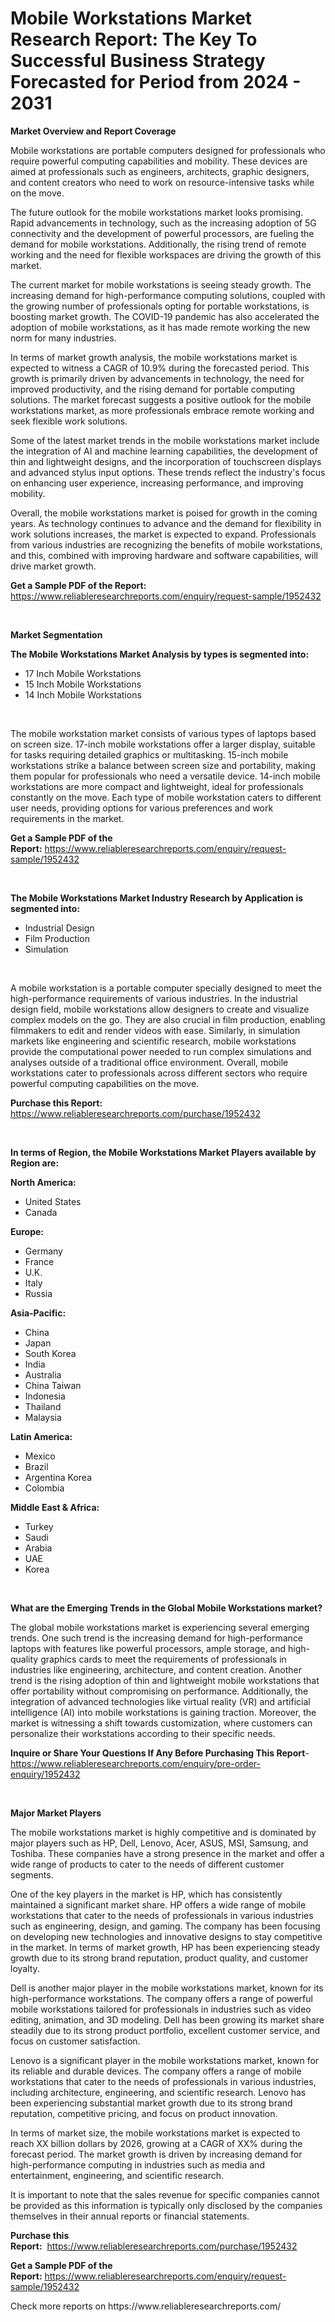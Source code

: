 <p><h1>Mobile Workstations Market Research Report: The Key To Successful Business Strategy Forecasted for Period from 2024 - 2031</h1></p><p><strong>Market Overview and Report Coverage</strong></p>
<p><p>Mobile workstations are portable computers designed for professionals who require powerful computing capabilities and mobility. These devices are aimed at professionals such as engineers, architects, graphic designers, and content creators who need to work on resource-intensive tasks while on the move.</p><p>The future outlook for the mobile workstations market looks promising. Rapid advancements in technology, such as the increasing adoption of 5G connectivity and the development of powerful processors, are fueling the demand for mobile workstations. Additionally, the rising trend of remote working and the need for flexible workspaces are driving the growth of this market.</p><p>The current market for mobile workstations is seeing steady growth. The increasing demand for high-performance computing solutions, coupled with the growing number of professionals opting for portable workstations, is boosting market growth. The COVID-19 pandemic has also accelerated the adoption of mobile workstations, as it has made remote working the new norm for many industries.</p><p>In terms of market growth analysis, the mobile workstations market is expected to witness a CAGR of 10.9% during the forecasted period. This growth is primarily driven by advancements in technology, the need for improved productivity, and the rising demand for portable computing solutions. The market forecast suggests a positive outlook for the mobile workstations market, as more professionals embrace remote working and seek flexible work solutions.</p><p>Some of the latest market trends in the mobile workstations market include the integration of AI and machine learning capabilities, the development of thin and lightweight designs, and the incorporation of touchscreen displays and advanced stylus input options. These trends reflect the industry's focus on enhancing user experience, increasing performance, and improving mobility.</p><p>Overall, the mobile workstations market is poised for growth in the coming years. As technology continues to advance and the demand for flexibility in work solutions increases, the market is expected to expand. Professionals from various industries are recognizing the benefits of mobile workstations, and this, combined with improving hardware and software capabilities, will drive market growth.</p></p>
<p><strong>Get a Sample PDF of the Report:</strong> <a href="https://www.reliableresearchreports.com/enquiry/request-sample/1952432">https://www.reliableresearchreports.com/enquiry/request-sample/1952432</a></p>
<p>&nbsp;</p>
<p><strong>Market Segmentation</strong></p>
<p><strong>The Mobile Workstations Market Analysis by types is segmented into:</strong></p>
<p><ul><li>17 Inch Mobile Workstations</li><li>15 Inch Mobile Workstations</li><li>14 Inch Mobile Workstations</li></ul></p>
<p>&nbsp;</p>
<p><p>The mobile workstation market consists of various types of laptops based on screen size. 17-inch mobile workstations offer a larger display, suitable for tasks requiring detailed graphics or multitasking. 15-inch mobile workstations strike a balance between screen size and portability, making them popular for professionals who need a versatile device. 14-inch mobile workstations are more compact and lightweight, ideal for professionals constantly on the move. Each type of mobile workstation caters to different user needs, providing options for various preferences and work requirements in the market.</p></p>
<p><strong>Get a Sample PDF of the Report:</strong>&nbsp;<a href="https://www.reliableresearchreports.com/enquiry/request-sample/1952432">https://www.reliableresearchreports.com/enquiry/request-sample/1952432</a></p>
<p>&nbsp;</p>
<p><strong>The Mobile Workstations Market Industry Research by Application is segmented into:</strong></p>
<p><ul><li>Industrial Design</li><li>Film Production</li><li>Simulation</li></ul></p>
<p>&nbsp;</p>
<p><p>A mobile workstation is a portable computer specially designed to meet the high-performance requirements of various industries. In the industrial design field, mobile workstations allow designers to create and visualize complex models on the go. They are also crucial in film production, enabling filmmakers to edit and render videos with ease. Similarly, in simulation markets like engineering and scientific research, mobile workstations provide the computational power needed to run complex simulations and analyses outside of a traditional office environment. Overall, mobile workstations cater to professionals across different sectors who require powerful computing capabilities on the move.</p></p>
<p><strong>Purchase this Report:</strong>&nbsp; <a href="https://www.reliableresearchreports.com/purchase/1952432">https://www.reliableresearchreports.com/purchase/1952432</a></p>
<p>&nbsp;</p>
<p><strong>In terms of Region, the Mobile Workstations Market Players available by Region are:</strong></p>
<p>
    <p> <strong> North America: </strong>
        <ul>
            <li>United States</li>
            <li>Canada</li>
        </ul>
        </p> 
    <p> <strong> Europe: </strong>
        <ul>
            <li>Germany</li>
            <li>France</li>
            <li>U.K.</li>
            <li>Italy</li>
            <li>Russia</li>
        </ul>
        </p> 
    <p> <strong> Asia-Pacific: </strong>
        <ul>
            <li>China</li>
            <li>Japan</li>
            <li>South Korea</li>
            <li>India</li>
            <li>Australia</li>
            <li>China Taiwan</li>
            <li>Indonesia</li>
            <li>Thailand</li>
            <li>Malaysia</li>
        </ul>
        </p> 
    <p> <strong> Latin America: </strong>
        <ul>
            <li>Mexico</li>
            <li>Brazil</li>
            <li>Argentina Korea</li>
            <li>Colombia</li>
        </ul>
        </p> 
    <p> <strong> Middle East & Africa: </strong>
        <ul>
            <li>Turkey</li>
            <li>Saudi</li>
            <li>Arabia</li>
            <li>UAE</li>
            <li>Korea</li>
        </ul>
    </p>
    </p>
<p>&nbsp;</p>
<p><strong>What are the Emerging Trends in the Global Mobile Workstations market?</strong></p>
<p><p>The global mobile workstations market is experiencing several emerging trends. One such trend is the increasing demand for high-performance laptops with features like powerful processors, ample storage, and high-quality graphics cards to meet the requirements of professionals in industries like engineering, architecture, and content creation. Another trend is the rising adoption of thin and lightweight mobile workstations that offer portability without compromising on performance. Additionally, the integration of advanced technologies like virtual reality (VR) and artificial intelligence (AI) into mobile workstations is gaining traction. Moreover, the market is witnessing a shift towards customization, where customers can personalize their workstations according to their specific needs.</p></p>
<p><strong>Inquire or Share Your Questions If Any Before Purchasing This Report</strong>- <a href="https://www.reliableresearchreports.com/enquiry/pre-order-enquiry/1952432">https://www.reliableresearchreports.com/enquiry/pre-order-enquiry/1952432</a></p>
<p>&nbsp;</p>
<p><strong>Major Market Players</strong></p>
<p><p>The mobile workstations market is highly competitive and is dominated by major players such as HP, Dell, Lenovo, Acer, ASUS, MSI, Samsung, and Toshiba. These companies have a strong presence in the market and offer a wide range of products to cater to the needs of different customer segments.</p><p>One of the key players in the market is HP, which has consistently maintained a significant market share. HP offers a wide range of mobile workstations that cater to the needs of professionals in various industries such as engineering, design, and gaming. The company has been focusing on developing new technologies and innovative designs to stay competitive in the market. In terms of market growth, HP has been experiencing steady growth due to its strong brand reputation, product quality, and customer loyalty.</p><p>Dell is another major player in the mobile workstations market, known for its high-performance workstations. The company offers a range of powerful mobile workstations tailored for professionals in industries such as video editing, animation, and 3D modeling. Dell has been growing its market share steadily due to its strong product portfolio, excellent customer service, and focus on customer satisfaction.</p><p>Lenovo is a significant player in the mobile workstations market, known for its reliable and durable devices. The company offers a range of mobile workstations that cater to the needs of professionals in various industries, including architecture, engineering, and scientific research. Lenovo has been experiencing substantial market growth due to its strong brand reputation, competitive pricing, and focus on product innovation.</p><p>In terms of market size, the mobile workstations market is expected to reach XX billion dollars by 2026, growing at a CAGR of XX% during the forecast period. The market growth is driven by increasing demand for high-performance computing in industries such as media and entertainment, engineering, and scientific research.</p><p>It is important to note that the sales revenue for specific companies cannot be provided as this information is typically only disclosed by the companies themselves in their annual reports or financial statements.</p></p>
<p><strong>Purchase this Report:</strong>&nbsp;&nbsp;<a href="https://www.reliableresearchreports.com/purchase/1952432">https://www.reliableresearchreports.com/purchase/1952432</a></p>
<p></p>
<p><strong>Get a Sample PDF of the Report:</strong>&nbsp;<a href="https://www.reliableresearchreports.com/enquiry/request-sample/1952432">https://www.reliableresearchreports.com/enquiry/request-sample/1952432</a></p>
<p>Check more reports on https://www.reliableresearchreports.com/</p>
